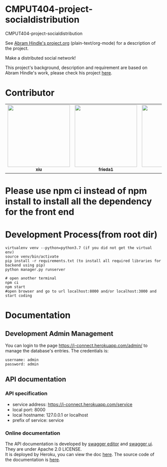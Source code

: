 # CMPUT404-project-socialdistribution

CMPUT404-project-socialdistribution

See [Abram Hindle's project.org](https://github.com/abramhindle/CMPUT404-project-socialdistribution/blob/master/project.org) (plain-text/org-mode) for a description of the project.

Make a distributed social network!

This project's background, description and requirement are based on Abram Hindle's work, please check his project [here](https://github.com/abramhindle/CMPUT404-project-socialdistribution).

# Contributor

<table>
  <tr>
    <td align="center"><a href="https://github.com/xius666"><img src="https://avatars.githubusercontent.com/u/55036290?v=4" width="200px;" alt=""/><br /><sub><b>xiu</b></sub></td>
    <td align="center"><a href="https://github.com/Frieda0315"><img src="https://avatars.githubusercontent.com/u/59812863?v=4" width="200px;" alt=""/><br /><sub><b>frieda1</b></sub></td>
    <td align="center"><a href="https://github.com/ZjTan4"><img src="https://avatars.githubusercontent.com/u/32871093?v=4" width="200px;" alt=""/><br /><sub><b>ztan4</b></sub></td>
    <td align="center"><a href="https://github.com/xichen1"><img src="https://avatars.githubusercontent.com/u/47851834?v=4" width="200px;" alt=""/><br /><sub><b>xichen3</b></sub></td>
    <td align="center"><a href="https://github.com/GevinUA"><img src="https://avatars.githubusercontent.com/u/56742830?v=4" width="200px;" alt=""/><br /><sub><b>bi2</b></sub></td>
  </tr>
</table>

# Please use npm ci instead of npm install to install all the dependency for the front end

# Development Process(from root dir)

```
virtualenv venv --python=python3.7 (if you did not get the virtual env)
source venv/bin/activate
pip install -r requirements.txt (to install all required libraries for backend using pip)
python manager.py runserver

# open another terminal
npm ci
npm start
#open browser and go to url localhost:8000 and/or localhost:3000 and start coding
```

# Documentation

## Development Admin Management

You can login to the page https://i-connect.herokuapp.com/admin/ to manage the database's entries.
The credentials is:

```
username: admin
password: admin
```

## API documentation

### API specification

- service address: https://i-connect.herokuapp.com/service
- local port: 8000
- local hostname: 127.0.0.1 or localhost
- prefix of service: service

### Online documentation

The API documentation is developed by [swagger editor](https://editor.swagger.io/) and [swagger ui](https://github.com/swagger-api/swagger-ui). They are under Apache 2.0 LICENSE.\
It is deployed by Heroku, you can view the doc [here](https://i-connect-doc.herokuapp.com/docs/). The source code of the documentation is [here](https://github.com/xichen1/i-connect-doc).
